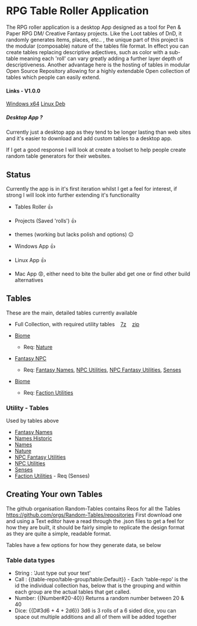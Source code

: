 # RPG Table Roller Application

The RPG roller application is a desktop App designed as a tool for Pen & Paper RPG DM/ Creative Fantasy projects.
Like the Loot tables of DnD, it randomly generates items, places, etc.. , the unique part of this project is the modular (composable) nature of the tables file format.
In effect you can create tables replacing descriptive adjectives, such as color with a sub-table meaning each 'roll' can vary greatly adding a further layer depth of descriptiveness.
Another advantage here is the hosting of tables in modular Open Source Repository allowing for a highly extendable Open collection of tables which people can easily extend.

#### Links - V1.0.0

[Windows x64](/RPG-Tables-Roller/downloads/table-roller-app_1.2.1_x64_en-US.msi)
[Linux Deb](/RPG-Tables-Roller/downloads/table-roller-app_1.1.0_amd64.deb)

##### Desktop App ?

Currently just a desktop app as they tend to be longer lasting than web sites and it's easier to download and add custom tables to a desktop app.

If I get a good response I will look at create a toolset to help people create random table generators for their websites.

## Status

Currently the app is in it's first iteration whilst I get a feel for interest, if strong I will look into further extending it's functionality

- Tables Roller 👍
- Projects (Saved 'rolls') 👍
- themes (working but lacks polish and options) 😐

- Windows App 👍
- Linux App 👍
- Mac App 😡, either need to bite the buller abd get one or find other build alternatives

## Tables

These are the main, detailed tables currently available

- Full Collection, with required utility tables  &nbsp;&nbsp;&nbsp;[7z](/RPG-Tables-Roller/downloads/tables/tables-selection.7z) &nbsp;&nbsp;&nbsp;[zip](/RPG-Tables-Roller/downloads/tables/tables-selection.zip)

- [Biome](/RPG-Tables-Roller/downloads/tables/biome@1.7z)
  - Req: [Nature](/RPG-Tables-Roller/downloads/utilities/utility-nature@2.7z)
- [Fantasy NPC](/RPG-Tables-Roller/downloads/tables/npc-fantasy@4.7z)
  - Req: [Fantasy Names](/RPG-Tables-Roller/downloads/utilities/utility-names-fantasy@2.7z), [NPC Utilities](/RPG-Tables-Roller/downloads/utilities/utility-npc@4.7z), [NPC Fantasy Utilities](/RPG-Tables-Roller/downloads/utilities/utility-npc-fantasy@3.7z), [Senses](/RPG-Tables-Roller/downloads/utilities/utility-senses@10.7z)
- [Biome](/RPG-Tables-Roller/downloads/tables/factions@2.7z)
  - Req: [Faction Utilities](/RPG-Tables-Roller/downloads/utilities/utility-factions@2.7z)

### Utility - Tables

Used by tables above

- [Fantasy Names](/RPG-Tables-Roller/downloads/utilities/utility-names-fantasy@2.7z)
- [Names Historic](/RPG-Tables-Roller/downloads/utilities/utility-names-historic@2.7z)
- [Names](/RPG-Tables-Roller/downloads/utilities/utility-names@2.7z)
- [Nature](/RPG-Tables-Roller/downloads/utilities/utility-nature@2.7z)
- [NPC Fantasy Utilities](/RPG-Tables-Roller/downloads/utilities/utility-npc-fantasy@3.7z)
- [NPC Utilities](/RPG-Tables-Roller/downloads/utilities/utility-npc@4.7z)
- [Senses](/RPG-Tables-Roller/downloads/utilities/utility-senses@10.7z)
- [Faction Utilities](/RPG-Tables-Roller/downloads/utilities/utility-factions@2.7z) - Req (Senses)

## Creating Your own Tables

The github organisation Random-Tables contains Reos for all the Tables
https://github.com/orgs/Random-Tables/repositories
First download one and using a Text editor have a read through the .json files to get a feel for how they are built, it should be fairly simple to replicate the design format as they are quite a simple, readable format.

Tables have a few options for how they generate data, se below

### Table data types

- String : 'Just type out your text'
- Call : {{table-repo/table-group/table:Default}} - Each 'table-repo' is the id the individual collection has, below that is the grouping and within each group are the actual tables that get called.
- Number: {{Number#20-40}} Returns a random number between 20 & 40
- Dice: {{D#3d6 + 4 + 2d6}} 3d6 is 3 rolls of a 6 sided dice, you can space out multiple additions and all of them will be added together
